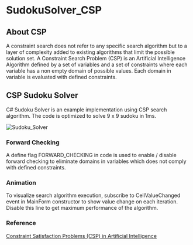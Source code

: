 # SudokuSolver_CSP
## About CSP
A constraint search does not refer to any specific search algorithm but to a layer of complexity added to existing algorithms that limit the possible solution set. A Constraint Search Problem (CSP) is an Artificial Intelligence Algorithm defined by a set of variables and a set of constraints where each variable has a non empty domain of possible values. Each domain in variable is evaluated with defined constraints.

## CSP Sudoku Solver
C# Sudoku Solver is an example implementation using CSP search algorithm. The code is optimized to solve 9 x 9 sudoku in 1ms.

![Sudoku_Solver](https://github.com/Code-Artist/SudokuSolver_CSP/assets/1674648/ec653748-5ea3-470b-a0dc-3a4f7147b790)

### Forward Checking
A define flag FORWARD_CHECKING in code is used to enable / disable forward checking to eliminate domains in variables which does not comply with defined constraints.

### Animation
To visualize search algorithm execution, subscribe to CellValueChanged event in MainForm constructor to show value change on each iteration. Disable this line to get maximum performance of the algorithm.

### Reference
[Constraint Satisfaction Problems (CSP) in Artificial Intelligence](https://www.geeksforgeeks.org/constraint-satisfaction-problems-csp-in-artificial-intelligence/)
